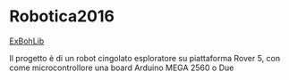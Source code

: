 # Robotica2016

[ExBohLib](https://github.com/Liceti-Rapallo/ExBohLib)

Il progetto è di un robot cingolato esploratore su piattaforma Rover 5, con come microcontrollore una board Arduino MEGA 2560 o Due
